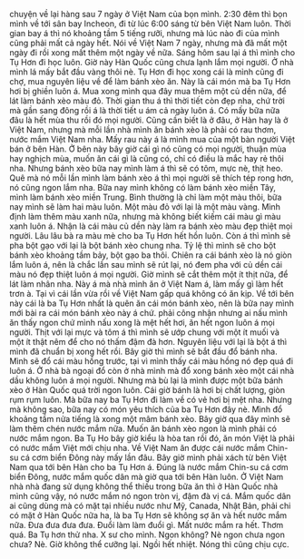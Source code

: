 chuyện về lại hàng sau 7 ngày ở Việt Nam của bọn mình. 2:30 đêm thì bọn mình về tới sân bay Incheon, đi từ lúc 6:00 sáng từ bên Việt Nam luôn. Thời gian bay á thì nó khoảng tầm 5 tiếng rưỡi, nhưng mà lúc nào đi của mình cũng phải mất cả ngày hết. Nói về Việt Nam 7 ngày, nhưng mà đã mất một ngày đi rồi xong mất thêm một ngày về nữa. Sáng hôm sau lại á thì mình cho Tụ Hơn đi học luôn. Giờ này Hàn Quốc cũng chưa lạnh lắm mọi người. Ở nhà mình lá mấy bắt đầu vàng thôi nè. Tụ Hơn đi học xong cái là mình cũng đi chợ, mua nguyên liệu về để làm bánh xèo ăn. Này là cái món mà ba Tụ Hơn hơi bị ghiền luôn á. Mua xong mình qua đây mua thêm một củ dền nữa, để lát làm bánh xèo màu đỏ. Thời gian thu á thì thời tiết còn đẹp nha, chứ trời mà gần sang đông rồi á là thời tiết u ám cả ngày luôn á. Có mấy bữa nữa đâu là hết mùa thu rồi đó mọi người. Cũng cần biết là ở đâu, ở Hàn hay là ở Việt Nam, nhưng mà mỗi lần nhà mình ăn bánh xèo là phải có rau thơm, nước mắm Việt Nam nha. Mấy rau này á là mình mua của một bàn người Việt bán ở bên Hàn. Ở bên này bây giờ cái gì nó cũng có mọi người, thuận mùa hay nghịch mùa, muốn ăn cái gì là cũng có, chỉ có điều là mắc hay rẻ thôi nha. Nhưng bánh xèo bữa nay mình làm á thì sẽ có tôm, mực nè, thịt heo. Quê mà nó mỗi lần mình làm bánh xèo á thì mọi người sẽ thích tép rong hơn, nó cũng ngon lắm nha. Bữa nay mình không có làm bánh xèo miền Tây, mình làm bánh xèo miền Trung. Bình thường là chỉ làm một màu thôi, bữa nay mình sẽ làm hai màu luôn. Một màu đỏ với lại là một màu vàng. Mình định làm thêm màu xanh nữa, nhưng mà không biết kiếm cái màu gì màu xanh luôn á. Nhận là cái màu củ dền này làm ra bánh xèo màu đẹp thiệt mọi người. Lâu lâu bà ra màu mè cho ba Tụ Hơn hết hồn luôn. Còn á thì mình sẽ pha bột gạo với lại là bột bánh xèo chung nha. Tỷ lệ thì mình sẽ cho bột bánh xèo khoảng tầm bảy, bột gạo ba thôi. Chiên ra cái bánh xèo là nó giòn lắm luôn á, nên là chắc lần sau mình sẽ rút lại, nó đem pha với củ dền cái màu nó đẹp thiệt luôn á mọi người. Giờ mình sẽ cắt thêm một ít thịt nữa, để lát làm nhân nha. Này á mà nhà mình ăn ở Việt Nam á, làm mấy gì làm hết trơn à. Tại vì cái lần vừa rồi về Việt Nam gấp quá không có ăn kịp. Về tới bên này cái là ba Tụ Hơn nhất là quên ăn cái món bánh xèo, nên là bữa nay mình mới bài ra cái món bánh xèo này á chứ. phải công nhận nhưng ai nấu mình ăn thấy ngon chứ mình nấu xong là mệt hết hơi, ăn hết ngon luôn á mọi người. Thịt với lại mực và tôm á thì mình sẽ ướp chung với một ít muối và một ít thật nêm để cho nó thấm đậm đà hơn. Nguyên liệu với lại là bột á thì mình đã chuẩn bị xong hết rồi. Bây giờ thì mình sẽ bắt đầu đổ bánh nha. Mình sẽ đổ cái màu hồng trước, tại vì mình thấy cái màu hồng nó đẹp quá đi luôn á. Ở nhà bà ngoại đổ còn ở nhà mình mà đổ xong bánh xèo một cái nhà dầu không luôn á mọi người. Nhưng mà bù lại là mình được một bữa bánh xèo ở Hàn Quốc quá trời ngon luôn. Cái giờ bánh là hơi bị chất lượng, giòn rụm rụm luôn. Mà bữa nay ba Tụ Hơn đi làm về có vẻ hơi bị mệt nha. Nhưng mà không sao, bữa nay có món yêu thích của ba Tụ Hơn đây nè. Mình đổ khoảng tầm nửa tiếng là xong một mâm bánh xèo. Bây giờ qua đây mình sẽ làm thêm chén nước mắm nữa. Muốn ăn bánh xèo ngon là mình phải có nước mắm ngon. Ba Tụ Ho bây giờ kiểu là hòa tan rồi đó, ăn món Việt là phải có nước mắm Việt mới chịu nha. Về Việt Nam ăn được cái nước mắm Chin-su cá cơm biển Đông này mấy lần đâu. Bây giờ mình phải xách từ bên Việt Nam qua tới bên Hàn cho ba Tụ Hơn á. Đúng là nước mắm Chin-su cá cơm biển Đông, nước mắm quốc dân mà giờ qua tới bên Hàn luôn. Ở Việt Nam nhà nhà đang sử dụng không thể thiếu trong bữa ăn thì ở Hàn Quốc nhà mình cũng vậy, nó nước mắm nó ngon tròn vị, đậm đà vị cá. Mắm quốc dân ai cũng dùng mà có mặt tại nhiều nước như Mỹ, Canada, Nhật Bản, phải chi có mặt ở Hàn Quốc nữa ha, là ba Tụ Hơn sẽ không sợ ăn và hết nước mắm nữa. Đưa đưa đưa đưa. Đuổi làm làm đuổi gì. Mất nước mắm ra hết. Thơm quá. Ba Tụ hơn thử nha. X sư cho mình. Ngon không? Nè ngon chưa ngon chưa? Nè. Giờ không thể cưỡng lại. Ngồi hết nhiệt. Nóng thì cũng chịu cực.
